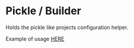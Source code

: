 # Pickle / Builder

Holds the pickle like projects configuration helper.

Example of usage [HERE](https://github.com/jobteaser/pickle/blob/master/Makefile)